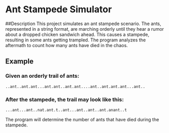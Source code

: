 # Ant Stampede Simulator

##Description
This project simulates an ant stampede scenario. The ants, represented in a string format, are marching orderly until they hear a rumor about a dropped chicken sandwich ahead. This causes a stampede, resulting in some ants getting trampled. The program analyzes the aftermath to count how many ants have died in the chaos.

## Example

### Given an orderly trail of ants:

```..ant..ant.ant...ant.ant..ant.ant....ant..ant.ant.ant...ant..```

### After the stampede, the trail may look like this:

```...ant...ant..nat.ant.t..ant...ant..ant..ant.anant..t```

The program will determine the number of ants that have died during the stampede.


